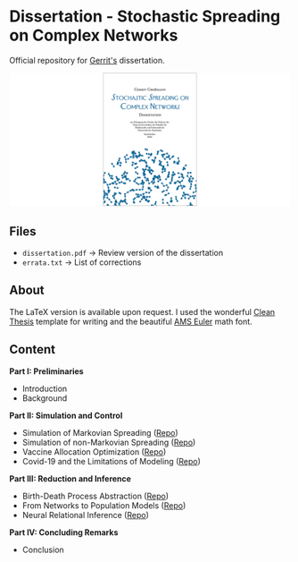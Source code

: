 # Dissertation - Stochastic Spreading on Complex Networks
Official repository for [Gerrit's](https://mosi.uni-saarland.de/people/gerrit/) dissertation. 


![Title image](title.png "Title")


## Files
* `dissertation.pdf` -> Review version of the dissertation
* `errata.txt` -> List of corrections


## About
The LaTeX version is available upon request. 
I used the wonderful [Clean Thesis](http://cleanthesis.der-ric.de/) template for writing and the beautiful [AMS Euler](https://de.wikipedia.org/wiki/AMS_Euler) math font. 



## Content

**Part I: Preliminaries**
* Introduction
* Background

**Part II: Simulation and Control**
* Simulation of Markovian Spreading ([Repo](http://github.com/gerritgr/Rejection-Based-Epidemic-Simulation))
* Simulation of non-Markovian Spreading ([Repo](http://github.com/gerritgr/non-markovian-simulation))
* Vaccine Allocation Optimization ([Repo](http://github.com/gerritgr/Simba))
* Covid-19 and the Limitations of Modeling ([Repo](http://github.com/gerritgr/Covid19Dispersion))

**Part III: Reduction and Inference**
* Birth-Death Process Abstraction ([Repo](http://github.com/gerritgr/BD-Reduction))
* From Networks to Population Models ([Repo](http://github.com/gerritgr/Reducing-Spreading-Processes))
* Neural Relational Inference ([Repo](http://github.com/gerritgr/GINA))

**Part IV: Concluding Remarks**
* Conclusion
